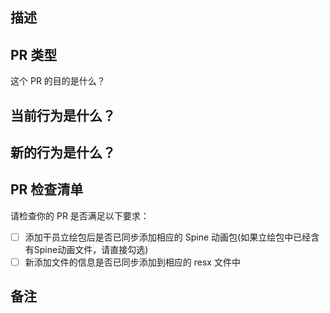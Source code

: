 <!-- 📝 请始终打开 PR 中的 `☑️ Allow edits by maintainers` 按钮 -->

## 描述

<!-- 在此添加对修复的问题或添加的功能的简要描述 -->

## PR 类型

这个 PR 的目的是什么？

<!-- 请取消对应类型的注释 -->

<!-- - Bug 修复 -->
<!-- - 功能 -->
<!-- - 代码样式更新 -->
<!-- - 重构 （没有功能修改，没有 API 更新） -->
<!-- - Build 或 CI 更新 -->
<!-- - 文档内容更新 -->
<!-- - 其他，请描述内容： -->

## 当前行为是什么？

<!-- 请描述应用在你修复之前的行为，或者添加 Issue 链接 -->

## 新的行为是什么？

<!-- 描述你解决了什么问题，现在的行为是什么 -->

## PR 检查清单

请检查你的 PR 是否满足以下要求：

- [ ] 添加干员立绘包后是否已同步添加相应的 Spine 动画包(如果立绘包中已经含有Spine动画文件，请直接勾选)
- [ ] 新添加文件的信息是否已同步添加到相应的 resx 文件中

## 备注

<!-- 请添加任何你认为有帮助的信息 -->
<!-- 如果这个 PR 包含破坏式更新，请在下面描述对现有应用的影响以及如何适应新变化 -->